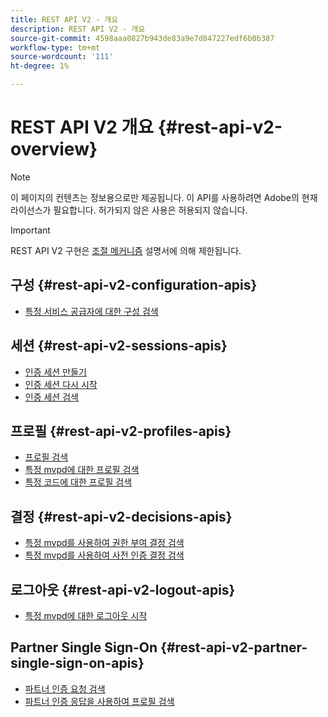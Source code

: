 ```yaml
---
title: REST API V2 - 개요
description: REST API V2 - 개요
source-git-commit: 4598aaa0827b943de83a9e7d847227edf6b0b387
workflow-type: tm+mt
source-wordcount: '111'
ht-degree: 1%

---
```



# REST API V2 개요 {#rest-api-v2-overview}

>[!NOTE]
>
> 이 페이지의 컨텐츠는 정보용으로만 제공됩니다. 이 API를 사용하려면 Adobe의 현재 라이선스가 필요합니다. 허가되지 않은 사용은 허용되지 않습니다.

>[!IMPORTANT]
>
> REST API V2 구현은 [조절 메커니즘](/help/authentication/throttling-mechanism.md) 설명서에 의해 제한됩니다.

## 구성 {#rest-api-v2-configuration-apis}

* [특정 서비스 공급자에 대한 구성 검색](./apis/configuration-apis/rest-api-v2-configuration-apis-retrieve-configuration-for-specific-service-provider.md)

## 세션 {#rest-api-v2-sessions-apis}

* [인증 세션 만들기](./apis/sessions-apis/rest-api-v2-sessions-apis-create-authentication-session.md)
* [인증 세션 다시 시작](./apis/sessions-apis/rest-api-v2-sessions-apis-resume-authentication-session.md)
* [인증 세션 검색](./apis/sessions-apis/rest-api-v2-sessions-apis-retrieve-authentication-session-information-using-code.md)

## 프로필 {#rest-api-v2-profiles-apis}

* [프로필 검색](./apis/profiles-apis/rest-api-v2-profiles-apis-retrieve-profiles.md)
* [특정 mvpd에 대한 프로필 검색](./apis/profiles-apis/rest-api-v2-profiles-apis-retrieve-profiles-for-specific-mvpd.md)
* [특정 코드에 대한 프로필 검색](./apis/profiles-apis/rest-api-v2-profiles-apis-retrieve-profiles-for-specific-code.md)

## 결정 {#rest-api-v2-decisions-apis}

* [특정 mvpd를 사용하여 권한 부여 결정 검색](./apis/decisions-apis/rest-api-v2-decisions-apis-retrieve-authorization-decisions-using-specific-mvpd.md)
* [특정 mvpd를 사용하여 사전 인증 결정 검색](./apis/decisions-apis/rest-api-v2-decisions-apis-retrieve-preauthorization-decisions-using-specific-mvpd.md)

## 로그아웃 {#rest-api-v2-logout-apis}

* [특정 mvpd에 대한 로그아웃 시작](./apis/logout-apis/rest-api-v2-logout-apis-initiate-logout-for-specific-mvpd.md)

## Partner Single Sign-On {#rest-api-v2-partner-single-sign-on-apis}

* [파트너 인증 요청 검색](./apis/partner-single-sign-on-apis/rest-api-v2-partner-single-sign-on-apis-retrieve-partner-authentication-request.md)
* [파트너 인증 응답을 사용하여 프로필 검색](./apis/partner-single-sign-on-apis/rest-api-v2-partner-single-sign-on-apis-retrieve-profile-using-partner-authentication-response.md)
